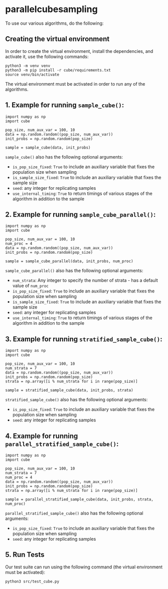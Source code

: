 # parallelcubesampling

To use our various algorithms, do the following:

## Creating the virtual environment

In order to create the virtual environment, install the dependencies, and activate it, use the following commands:

```
python3 -m venv venv 
python3 -m pip install -r cube/requirements.txt
source venv/bin/activate
```

The virtual environment must be activated in order to run any of the algorithms.


## 1. Example for running `sample_cube()`:

```
import numpy as np
import cube

pop_size, num_aux_var = 100, 10
data = np.random.random((pop_size, num_aux_var))
init_probs = np.random.random(pop_size)

sample = sample_cube(data, init_probs)
```

`sample_cube()` also has the following optional arguments:
- `is_pop_size_fixed`: `True` to include an auxiliary variable that fixes the population size when sampling
- `is_sample_size_fixed`: `True` to include an auxiliary variable that fixes the sample size
- `seed`: any integer for replicating samples
- `use_internal_timing`: `True` to return timings of various stages of the algorithm in addition to the sample

## 2. Example for running `sample_cube_parallel()`:

```
import numpy as np
import cube

pop_size, num_aux_var = 100, 10
num_proc = 4
data = np.random.random((pop_size, num_aux_var))
init_probs = np.random.random(pop_size)

sample = sample_cube_parallel(data, init_probs, num_proc)
```

`sample_cube_parallel()` also has the following optional arguments:
- `num_strata`: Any integer to specify the number of strata - has a default value of `num_proc`
- `is_pop_size_fixed`: `True` to include an auxiliary variable that fixes the population size when sampling
- `is_sample_size_fixed`: `True` to include an auxiliary variable that fixes the sample size
- `seed`: any integer for replicating samples
- `use_internal_timing`: `True` to return timings of various stages of the algorithm in addition to the sample

## 3. Example for running `stratified_sample_cube()`:

```
import numpy as np
import cube

pop_size, num_aux_var = 100, 10
num_strata = 7
data = np.random.random((pop_size, num_aux_var))
init_probs = np.random.random(pop_size)
strata = np.array([i % num_strata for i in range(pop_size)]

sample = stratified_sample_cube(data, init_probs, strata)
```

`stratified_sample_cube()` also has the following optional arguments:
- `is_pop_size_fixed`: `True` to include an auxiliary variable that fixes the population size when sampling
- `seed`: any integer for replicating samples

## 4. Example for running `parallel_stratified_sample_cube()`:

```
import numpy as np
import cube

pop_size, num_aux_var = 100, 10
num_strata = 7
num_proc = 4
data = np.random.random((pop_size, num_aux_var))
init_probs = np.random.random(pop_size)
strata = np.array([i % num_strata for i in range(pop_size)]

sample = parallel_stratified_sample_cube(data, init_probs, strata, num_proc)
```

`parallel_stratified_sample_cube()` also has the following optional arguments:
- `is_pop_size_fixed`: `True` to include an auxiliary variable that fixes the population size when sampling
- `seed`: any integer for replicating samples

## 5. Run Tests

Our test suite can run using the following command (the virtual environment must be activated):

```
python3 src/test_cube.py
```
